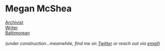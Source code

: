 # Megan McShea
[Archivist](https://www2.archivists.org/prof-education/course-catalog/arrangement-and-description-of-audiovisual-materials)<br>
[Writer](https://www.publishinggenius.com/product/steep-in-the-boil/)<br> 
[Baltimorean](https://www.google.com/maps/place/Baltimore,+MD/@39.2846225,-76.7605809,11z/data=!3m1!4b1!4m5!3m4!1s0x89c803aed6f483b7:0x44896a84223e758!8m2!3d39.2903848!4d-76.6121893)<br>
<br>
_(under construction...meanwhile, find me on [Twitter](https://twitter.com/meganmcshea) or reach out via [email](mailto:megan.mcshea@gmail.com)_)
